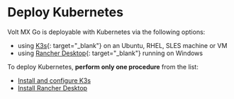 # Deploy Kubernetes

Volt MX Go is deployable with Kubernetes via the following options:

- using [K3s](https://docs.k3s.io){: target="_blank"} on an Ubuntu, RHEL, SLES machine or VM
- using [Rancher Desktop](https://docs.rancherdesktop.io){: target="_blank"} running on Windows  

To deploy Kubernetes, **perform only one procedure** from the list:

<!--!!!warning "Important"
    If you have an existing installation of Volt MX Go and want to upgrade to the latest version, you don't need to deploy Kubernetes as it was already deployed when you first installed Volt MX Go. You can proceed to [Complete preparatory procedure for upgrading an existing installation of Volt MX Go](prereqnew.md).--> 

- [Install and configure K3s](k3sinstall.md)
- [Install Rancher Desktop](installrancher.md)

